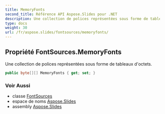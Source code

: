 ```yaml
---
title: MemoryFonts
second_title: Référence API Aspose.Slides pour .NET
description: Une collection de polices représentées sous forme de tableaux d'octets.
type: docs
weight: 30
url: /fr/aspose.slides/fontsources/memoryfonts/
---
```


## Propriété FontSources.MemoryFonts

Une collection de polices représentées sous forme de tableaux d'octets.

```csharp
public byte[][] MemoryFonts { get; set; }
```

### Voir Aussi

* classe [FontSources](../../fontsources)
* espace de noms [Aspose.Slides](../../fontsources)
* assembly [Aspose.Slides](../../../)

<!-- NE PAS MODIFIER : généré par xmldocmd pour Aspose.Slides.dll -->